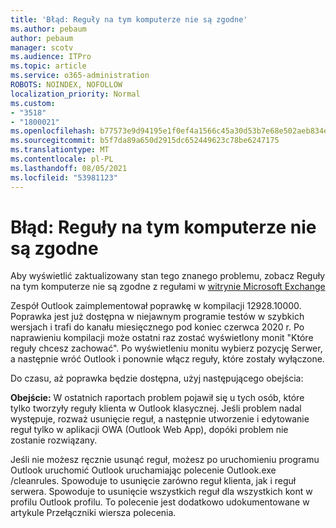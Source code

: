 ```yaml
---
title: 'Błąd: Reguły na tym komputerze nie są zgodne'
ms.author: pebaum
author: pebaum
manager: scotv
ms.audience: ITPro
ms.topic: article
ms.service: o365-administration
ROBOTS: NOINDEX, NOFOLLOW
localization_priority: Normal
ms.custom:
- "3518"
- "1800021"
ms.openlocfilehash: b77573e9d94195e1f0ef4a1566c45a30d53b7e68e502aeb834e2ca5b9e6c5c76
ms.sourcegitcommit: b5f7da89a650d2915dc652449623c78be6247175
ms.translationtype: MT
ms.contentlocale: pl-PL
ms.lasthandoff: 08/05/2021
ms.locfileid: "53981123"
---
```

# <a name="error-the-rules-on-this-computer-do-not-match"></a>Błąd: Reguły na tym komputerze nie są zgodne

Aby wyświetlić zaktualizowany stan tego znanego problemu, zobacz Reguły na tym komputerze nie są zgodne z regułami w [witrynie Microsoft Exchange](https://support.office.com/article/d032e037-b224-429e-b325-633afde9b5f0)

Zespół Outlook zaimplementował poprawkę w kompilacji 12928.10000. Poprawka jest już dostępna w niejawnym programie testów w szybkich wersjach i trafi do kanału miesięcznego pod koniec czerwca 2020 r. Po naprawieniu kompilacji może ostatni raz zostać wyświetlony monit "Które reguły chcesz zachować". Po wyświetleniu monitu wybierz pozycję Serwer, a następnie wróć Outlook i ponownie włącz reguły, które zostały wyłączone.

Do czasu, aż poprawka będzie dostępna, użyj następującego obejścia:

**Obejście:** W ostatnich raportach problem pojawił się u tych osób, które tylko tworzyły reguły klienta w Outlook klasycznej. Jeśli problem nadal występuje, rozważ usunięcie reguł, a następnie utworzenie i edytowanie reguł tylko w aplikacji OWA (Outlook Web App), dopóki problem nie zostanie rozwiązany.

Jeśli nie możesz ręcznie usunąć reguł, możesz po uruchomieniu programu Outlook uruchomić Outlook uruchamiając polecenie Outlook.exe /cleanrules. Spowoduje to usunięcie zarówno reguł klienta, jak i reguł serwera. Spowoduje to usunięcie wszystkich reguł dla wszystkich kont w profilu Outlook profilu. To polecenie jest dodatkowo udokumentowane w artykule Przełączniki wiersza polecenia.

